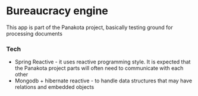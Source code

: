 
# Bureaucracy engine 

This app is part of the Panakota project, basically testing ground for processing documents


### Tech 

 - Spring Reactive - it uses reactive programming style. It is expected that the Panakota project parts will often need to communicate with each other
 - Mongodb + hibernate reactive - to handle data structures that may have relations and embedded objects

